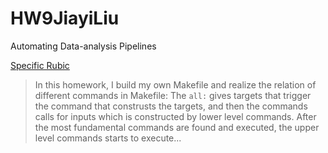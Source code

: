 # HW9JiayiLiu
Automating Data-analysis Pipelines

[Specific Rubic](https://stat545-ubc.github.io/hw09_automation.html#please-just-tell-me-what-to-do)

> In this homework, I build my own Makefile and realize the relation of different commands in Makefile: The `all:` gives targets that trigger the command that construsts the targets, and then the commands calls for inputs which is constructed by lower level commands. After the most fundamental commands are found and executed, the upper level commands starts to execute...

